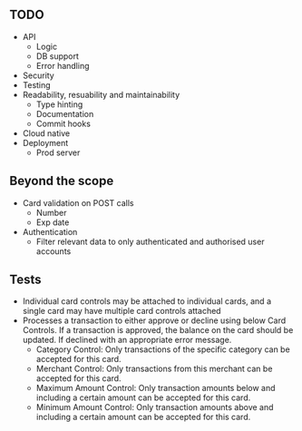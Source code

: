 ## TODO
- API
    - Logic
    - DB support
    - Error handling
- Security
- Testing
- Readability, resuability and maintainability
    - Type hinting
    - Documentation
    - Commit hooks
- Cloud native
- Deployment
    - Prod server

## Beyond the scope
- Card validation on POST calls
    - Number
    - Exp date
- Authentication
    - Filter relevant data to only authenticated and authorised user accounts


## Tests
- Individual card controls may be attached to individual cards, and a single card may have multiple card controls attached
- Processes a transaction to either approve or decline using below Card Controls. If a transaction is approved, the balance on the card should be updated. If declined with an appropriate error message.
    - Category Control: Only transactions of the specific category can be accepted for this card.
    - Merchant Control: Only transactions from this merchant can be accepted for this card.
    - Maximum Amount Control: Only transaction amounts below and including a certain amount can be accepted for this card.
    - Minimum Amount Control: Only transaction amounts above and including a certain amount can be accepted for this card.
